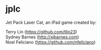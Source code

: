 # jplc
Jet Pack Laser Cat, an iPad game created by:

Terry Lin (https://github.com/tlin23)    
Sydney Barnes (http://sjbarnes.com)     
Noel Feliciano (https://github.com/nfeliciano)     
